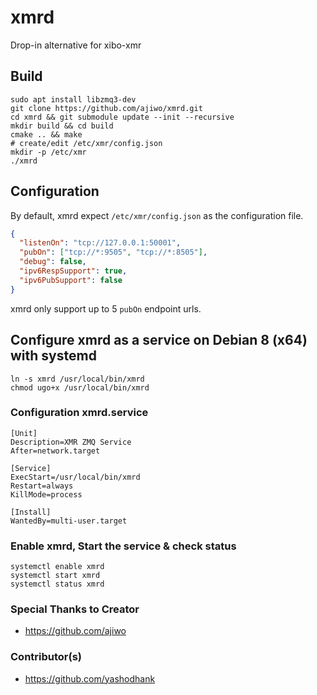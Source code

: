 # xmrd
Drop-in alternative for xibo-xmr

## Build
```shell
sudo apt install libzmq3-dev
git clone https://github.com/ajiwo/xmrd.git
cd xmrd && git submodule update --init --recursive
mkdir build && cd build
cmake .. && make
# create/edit /etc/xmr/config.json
mkdir -p /etc/xmr
./xmrd
```
## Configuration
By default, xmrd expect `/etc/xmr/config.json` as the configuration file.
```json
{
  "listenOn": "tcp://127.0.0.1:50001",
  "pubOn": ["tcp://*:9505", "tcp://*:8505"],
  "debug": false,
  "ipv6RespSupport": true,
  "ipv6PubSupport": false
}
```
xmrd only support up to 5 `pubOn` endpoint urls.

## Configure xmrd as a service on Debian 8 (x64) with systemd
```shell
ln -s xmrd /usr/local/bin/xmrd
chmod ugo+x /usr/local/bin/xmrd
```

### Configuration xmrd.service
```
[Unit]
Description=XMR ZMQ Service
After=network.target

[Service]
ExecStart=/usr/local/bin/xmrd
Restart=always
KillMode=process

[Install]
WantedBy=multi-user.target
```

### Enable xmrd, Start the service & check status
```shell
systemctl enable xmrd
systemctl start xmrd
systemctl status xmrd
```

### Special Thanks to Creator
* https://github.com/ajiwo

### Contributor(s)
* https://github.com/yashodhank
